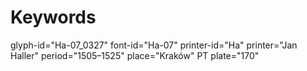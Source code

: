 # Keywords
glyph-id="Ha-07_0327"
font-id="Ha-07"
printer-id="Ha"
printer="Jan Haller"
period="1505–1525"
place="Kraków"
PT plate="170"
